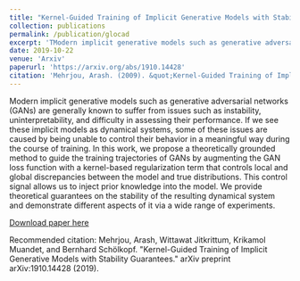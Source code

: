 ```yaml
---
title: "Kernel-Guided Training of Implicit Generative Models with Stability Guarantees"
collection: publications
permalink: /publication/glocad
excerpt: 'TModern implicit generative models such as generative adversarial networks (GANs) are generally known to suffer from issues such as instability, uninterpretability, and difficulty in assessing their performance. If we see these implicit models as dynamical systems, some of these issues are caused by being unable to control their behavior in a meaningful way during the course of training. In this work, we propose a theoretically grounded method to guide the training trajectories of GANs by augmenting the GAN loss function with a kernel-based regularization term that controls local and global discrepancies between the model and true distributions. This control signal allows us to inject prior knowledge into the model. We provide theoretical guarantees on the stability of the resulting dynamical system and demonstrate different aspects of it via a wide range of experiments.'
date: 2019-10-22
venue: 'Arxiv'
paperurl: 'https://arxiv.org/abs/1910.14428'
citation: 'Mehrjou, Arash. (2009). &quot;Kernel-Guided Training of Implicit Generative Models with Stability Guarantees.&quot; <i>Arxiv</i>.'
---
```

Modern implicit generative models such as generative adversarial networks (GANs) are generally known to suffer from issues such as instability, uninterpretability, and difficulty in assessing their performance. If we see these implicit models as dynamical systems, some of these issues are caused by being unable to control their behavior in a meaningful way during the course of training. In this work, we propose a theoretically grounded method to guide the training trajectories of GANs by augmenting the GAN loss function with a kernel-based regularization term that controls local and global discrepancies between the model and true distributions. This control signal allows us to inject prior knowledge into the model. We provide theoretical guarantees on the stability of the resulting dynamical system and demonstrate different aspects of it via a wide range of experiments.

[Download paper here](https://arxiv.org/abs/1910.14428)

Recommended citation: Mehrjou, Arash, Wittawat Jitkrittum, Krikamol Muandet, and Bernhard Schölkopf. "Kernel-Guided Training of Implicit Generative Models with Stability Guarantees." arXiv preprint arXiv:1910.14428 (2019).